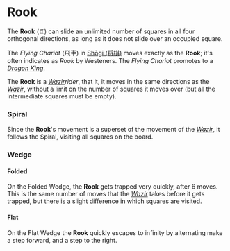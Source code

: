 # Rook

The **Rook** (&#x2656;) can slide an unlimited number of squares in all
four orthogonal directions, as long as it does not slide over an
occupied square.

The *Flying Chariot* (&#x98db;&#x8eca;) in 
[Sh&#x14d;gi (&#x5c06;&#x68cb;)](#wiki:Shogi) moves exactly as
the **Rook**; it's often indicates as *Rook* by Westeners. The
*Flying Chariot* promotes to a [*Dragon King*](dragon_king.html).

The **Rook** is a [*Wazir*](wazir.html)*rider*, that it, it moves in the same
directions as the [*Wazir*](wazir.html), without a limit on the number
of squares it moves over (but all the intermediate squares must be empty).

### Spiral

Since the **Rook**'s movement is a superset of the movement of the
[*Wazir*](wazir.html), it follows the Spiral, visiting all squares
on the board.

### Wedge

#### Folded

On the Folded Wedge, the **Rook** gets trapped very quickly, after 6 moves. This
is the same number of moves that the [*Wazir*](wazir.html) takes before
it gets trapped, but there is a slight difference in which squares
are visited.

#### Flat

On the Flat Wedge the **Rook** quickly escapes to infinity by alternating make 
a step forward, and a step to the right.

<div class = 'trapped' data-piece = 'room'></div>
<div class = 'boxset'  data-sets  = 'chess,shogi'></div>

